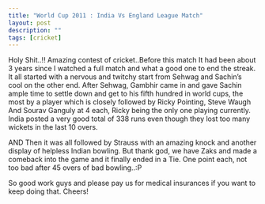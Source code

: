 ```yaml
---
title: "World Cup 2011 : India Vs England League Match"
layout: post
description: ""
tags: [cricket]
---
```


Holy Shit..!! Amazing contest of cricket..Before this match It had been about
3 years since I watched a full match and what a good one to end the streak. It
all started with a nervous and twitchy start from Sehwag and Sachin’s cool on
the other end. After Sehwag, Gambhir came in and gave Sachin ample time to
settle down and get to his fifth hundred in world cups, the most by a player
which is closely followed by Ricky Pointing, Steve Waugh And Sourav Ganguly at
4 each, Ricky being the only one playing currently. India posted a very good
total of 338 runs even though they lost too many wickets in the last 10 overs.

AND Then it was all followed by Strauss with an amazing knock and another
display of helpless Indian bowling. But thank god, we have Zaks and made
a comeback into the game and it finally ended in a Tie. One point each, not too
bad after 45 overs of bad bowling..:P

So good work guys and please pay us for medical insurances if you want to keep
doing that. Cheers!

